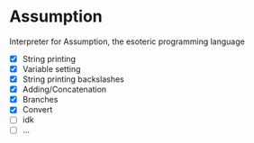 # Assumption
Interpreter for Assumption, the esoteric programming language

- [x] String printing
- [x] Variable setting
- [x] String printing backslashes
- [x] Adding/Concatenation
- [x] Branches
- [x] Convert
- [ ] idk
- [ ] ...